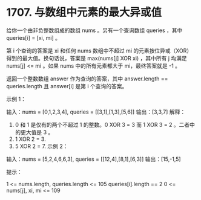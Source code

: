 # 1707. 与数组中元素的最大异或值
  给你一个由非负整数组成的数组 nums 。另有一个查询数组 queries ，其中 queries[i] = [xi, mi] 。
  
  第 i 个查询的答案是 xi 和任何 nums 数组中不超过 mi 的元素按位异或（XOR）得到的最大值。换句话说，答案是 max(nums[j] XOR xi) ，其中所有 j 均满足 nums[j] <= mi 。如果 nums 中的所有元素都大于 mi，最终答案就是 -1 。
  
  返回一个整数数组 answer 作为查询的答案，其中 answer.length == queries.length 且 answer[i] 是第 i 个查询的答案。
  
   
  
  示例 1：
  
  输入：nums = [0,1,2,3,4], queries = [[3,1],[1,3],[5,6]]
  输出：[3,3,7]
  解释：
  1) 0 和 1 是仅有的两个不超过 1 的整数。0 XOR 3 = 3 而 1 XOR 3 = 2 。二者中的更大值是 3 。
  2) 1 XOR 2 = 3.
  3) 5 XOR 2 = 7.
  示例 2：
  
  输入：nums = [5,2,4,6,6,3], queries = [[12,4],[8,1],[6,3]]
  输出：[15,-1,5]
   
  
  提示：
  
  1 <= nums.length, queries.length <= 105
  queries[i].length == 2
  0 <= nums[j], xi, mi <= 109
